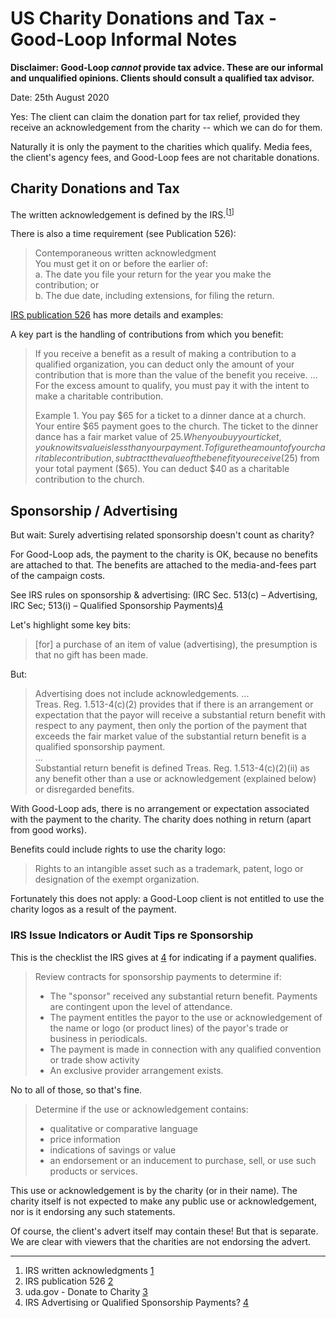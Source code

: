 
# US Charity Donations and Tax - Good-Loop Informal Notes

**Disclaimer: Good-Loop _cannot_ provide tax advice. These are our informal and unqualified opinions. Clients should consult a qualified tax advisor.**

Date: 25th August 2020   

Yes: The client can claim the donation part for tax relief, provided they receive an acknowledgement from the charity -- which we can do for them.

Naturally it is only the payment to the charities which qualify. 
Media fees, the client's agency fees, and Good-Loop fees are not charitable donations.

## Charity Donations and Tax

The written acknowledgement is defined by the IRS.<sup>\[[1]\]</sup>

There is also a time requirement (see Publication 526): 

> Contemporaneous written acknowledgment  
> You must get it on or before the earlier of:   
> a. The date you file your return for the year you make the contribution; or   
> b. The due date, including extensions, for filing the return.

[IRS publication 526](https://www.irs.gov/pub/irs-pdf/p526.pdf) has more details and examples:

A key part is the handling of contributions from which you benefit:

> If you receive a benefit as a result of making a
contribution to a qualified organization, you can
deduct only the amount of your contribution that
is more than the value of the benefit you receive. 
> ...
> For
the excess amount to qualify, you must pay it
with the intent to make a charitable contribution.
>
>Example 1. You pay $65 for a ticket to a
dinner dance at a church. Your entire $65 payment goes to the church. The ticket to the dinner dance has a fair market value of $25. When
you buy your ticket, you know its value is less
than your payment. To figure the amount of
your charitable contribution, subtract the value
of the benefit you receive ($25) from your total
payment ($65). You can deduct $40 as a charitable contribution to the church.

## Sponsorship / Advertising

But wait: Surely advertising related sponsorship doesn't count as charity?

For Good-Loop ads, the payment to the charity is OK, because no benefits
are attached to that. 
The benefits are attached to the media-and-fees part of the campaign costs.

See IRS rules on sponsorship & advertising: (IRC Sec. 513(c) – Advertising, IRC Sec; 513(i) – Qualified Sponsorship Payments)[4]


Let's highlight some key bits:

> \[for\] a purchase of an item of value (advertising), the presumption is that no gift has been made.

But:

> Advertising does not include acknowledgements.
> ...    
> Treas. Reg. 1.513-4(c)(2) provides that if there is an arrangement or expectation that the payor will receive a substantial return benefit with respect to any payment, then only the portion of the payment that exceeds the fair market value of the substantial return benefit is a qualified sponsorship payment.   
> ...    
> Substantial return benefit is defined Treas. Reg. 1.513-4(c)(2)(ii) as any benefit other than a use or acknowledgement (explained below) or disregarded benefits.

With Good-Loop ads, there is no arrangement or expectation associated with the payment to the charity. 
The charity does nothing in return (apart from good works).

Benefits could include rights to use the charity logo:

> Rights to an intangible asset such as a trademark, patent, logo or designation of the exempt organization.

Fortunately this does not apply: a Good-Loop client is not entitled to use the charity logos as a result of the payment.

### IRS Issue Indicators or Audit Tips re Sponsorship

This is the checklist the IRS gives at [4] for indicating if a payment qualifies.

> Review contracts for sponsorship payments to determine if:
> 
> - The "sponsor" received any substantial return benefit. Payments are contingent upon the level of attendance.
> - The payment entitles the payor to the use or acknowledgement of the name or logo (or product lines) of the payor's trade or business in periodicals.
> - The payment is made in connection with any qualified convention or trade show activity
> - An exclusive provider arrangement exists.

No to all of those, so that's fine.

> Determine if the use or acknowledgement contains:
> 
> - qualitative or comparative language
> - price information
> - indications of savings or value
> - an endorsement or an inducement to purchase, sell, or use such products or services.

This use or acknowledgement is by the charity (or in their name). The charity itself is not expected to make any public use or acknowledgement, nor is it endorsing any such statements.

Of course, the client's advert itself may contain these! But that is separate.
We are clear with viewers that the charities are not endorsing the advert. 

-----

[1]: <https://www.irs.gov/charities-non-profits/charitable-organizations/charitable-contributions-written-acknowledgments>
[2]: <https://www.irs.gov/pub/irs-pdf/p526.pdf>
[3]: <https://www.usa.gov/donate-to-charity>
[4]: <https://www.irs.gov/charities-non-profits/advertising-or-qualified-sponsorship-payments>

1. IRS written acknowledgments [1]
2. IRS publication 526 [2]
3. uda.gov - Donate to Charity [3]
4. IRS Advertising or Qualified Sponsorship Payments? [4]